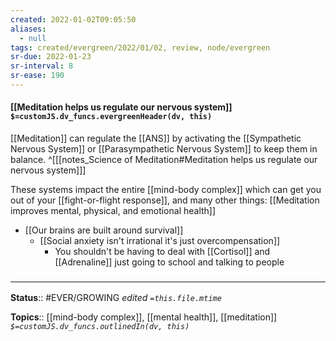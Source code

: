 ```yaml
---
created: 2022-01-02T09:05:50 
aliases:
  - null
tags: created/evergreen/2022/01/02, review, node/evergreen
sr-due: 2022-01-23
sr-interval: 8
sr-ease: 190
---
```


#### [[Meditation helps us regulate our nervous system]] `$=customJS.dv_funcs.evergreenHeader(dv, this)`

[[Meditation]] can regulate the [[ANS]] by activating the [[Sympathetic Nervous System]] or [[Parasympathetic Nervous System]] to keep them in balance.
^[[[notes_Science of Meditation#Meditation helps us regulate our nervous system]]]

These systems impact the entire [[mind-body complex]] which can get you out of your [[fight-or-flight response]], and many other things: [[Meditation improves mental, physical, and emotional health]]

- [[Our brains are built around survival]] 
	- [[Social anxiety isn't irrational it's just overcompensation]]
		- You shouldn't be having to deal with [[Cortisol]] and [[Adrenaline]] just going to school and talking to people

 

### <hr class="footnote"/>

**Status**:: #EVER/GROWING 
*edited `=this.file.mtime`*

**Topics**:: [[mind-body complex]], [[mental health]], [[meditation]]
*`$=customJS.dv_funcs.outlinedIn(dv, this)`*
